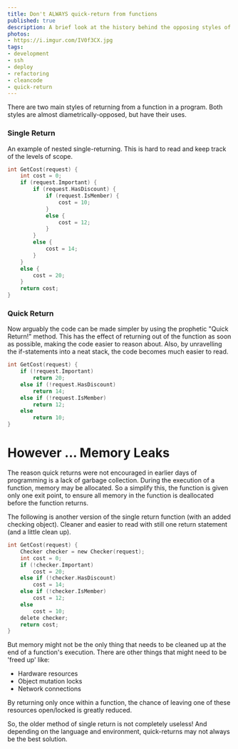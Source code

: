 ```yaml
---
title: Don't ALWAYS quick-return from functions
published: true
description: A brief look at the history behind the opposing styles of quick-return and single-return in functions.
photos: 
- https://i.imgur.com/IV0f3CX.jpg
tags:
- development
- ssh
- deploy
- refactoring
- cleancode
- quick-return
---
```

 
There are two main styles of returning from a function in a program. Both styles are almost diametrically-opposed, but have their uses.

<!-- more --> 
 
### Single Return
An example of nested single-returning. This is hard to read and keep track of the levels of scope.

``` c
int GetCost(request) {
    int cost = 0;
    if (request.Important) {
        if (request.HasDiscount) {
            if (request.IsMember) {
                cost = 10;
            }
            else {
                cost = 12;
            }
        }
        else {
            cost = 14;
        }
    }
    else {
        cost = 20;
    }
    return cost;
}
```

### Quick Return
Now arguably the code can be made simpler by using the prophetic "Quick Return!" method. This has the effect of returning out of the function as soon as possible, making the code easier to reason about. Also, by unravelling the if-statements into a neat stack, the code becomes much easier to read.
 
``` c
int GetCost(request) {
    if (!request.Important) 
        return 20;
    else if (!request.HasDiscount) 
        return 14;
    else if (!request.IsMember) 
        return 12;
    else
        return 10;
}
```

# However ... Memory Leaks
The reason quick returns were not encouraged in earlier days of programming is a lack of garbage collection. During the execution of a function, memory may be allocated. So a simplify this, the function is given only one exit point, to ensure all memory in the function is deallocated before the function returns. 

The following is another version of the single return function (with an added checking object). Cleaner and easier to read with still one return statement (and a little clean up).

``` c
int GetCost(request) {
    Checker checker = new Checker(request);
    int cost = 0;
    if (!checker.Important) 
        cost = 20;
    else if (!checker.HasDiscount) 
        cost = 14;
    else if (!checker.IsMember) 
        cost = 12;
    else 
        cost = 10;
    delete checker;
    return cost;
}
```

But memory might not be the only thing that needs to be cleaned up at the end of a function's execution. There are other things that might need to be 'freed up' like:

- Hardware resources
- Object mutation locks
- Network connections

By returning only once within a function, the chance of leaving one of these resources open/locked is greatly reduced.

So, the older method of single return is not completely useless! And depending on the language and environment, quick-returns may not always be the best solution.